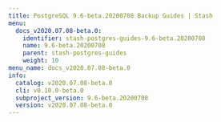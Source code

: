 ```yaml
---
title: PostgreSQL 9.6-beta.20200708 Backup Guides | Stash
menu:
  docs_v2020.07.08-beta.0:
    identifier: stash-postgres-guides-9.6-beta.20200708
    name: 9.6-beta.20200708
    parent: stash-postgres-guides
    weight: 10
menu_name: docs_v2020.07.08-beta.0
info:
  catalog: v2020.07.08-beta.0
  cli: v0.10.0-beta.0
  subproject_version: 9.6-beta.20200708
  version: v2020.07.08-beta.0
---
```


